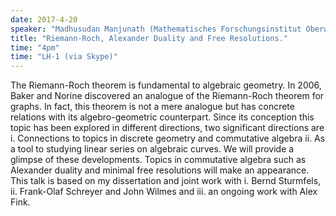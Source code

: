 ```yaml
---
date: 2017-4-20
speaker: "Madhusudan Manjunath (Mathematisches Forschungsinstitut Oberwolfach)"
title: "Riemann-Roch, Alexander Duality and Free Resolutions."
time: "4pm" 
time: "LH-1 (via Skype)"
---
```

The Riemann-Roch theorem is fundamental to algebraic geometry. In 2006, Baker and Norine discovered an analogue of the Riemann-Roch theorem for graphs. In fact, this theorem is not a mere analogue but has concrete relations with its algebro-geometric counterpart. Since its conception this topic has been explored in different directions, two significant directions are i. Connections to topics in discrete geometry and commutative algebra ii. As a tool to studying linear series on algebraic curves. We will provide a glimpse of these developments. Topics in commutative algebra such as Alexander duality and minimal free resolutions will make an appearance. This talk is based on my dissertation and joint work with i. Bernd Sturmfels, ii. Frank-Olaf Schreyer and John Wilmes and iii. an ongoing work with Alex Fink.
